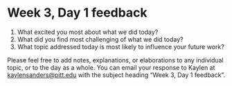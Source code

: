 # Week 3, Day 1 feedback

1. What excited you most about what we did today?
2. What did you find most challenging of what we did today?
3. What topic addressed today is most likely to influence your future work?

Please feel free to add notes, explanations, or elaborations to any individual topic, or to the day as a whole. You can email your response to Kaylen at [kaylensanders@pitt.edu](mailto:kaylensanders@pitt.edu) with the subject heading “Week 3, Day 1 feedback”.